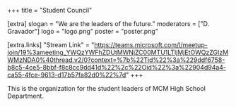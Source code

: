 +++
title = "Student Council"

[extra]
slogan = "We are the leaders of the future."
moderators = ["D. Gravador"]
logo = "logo.png"
poster = "poster.png"

[extra.links]
"Stream Link" = "https://teams.microsoft.com/l/meetup-join/19%3ameeting_YWQzYWFhZDUtMWNjZC00MTU1LTljMjEtOWQzZGIzMWMzNDA0%40thread.v2/0?context=%7b%22Tid%22%3a%229ddf6758-b8c5-4ce5-8bbf-f8c8cc9dd41d%22%2c%22Oid%22%3a%22904d94a4-ca55-4fce-9613-d17b57fa82d0%22%7d"
+++

This is the organization for the student leaders of MCM High School Department. 